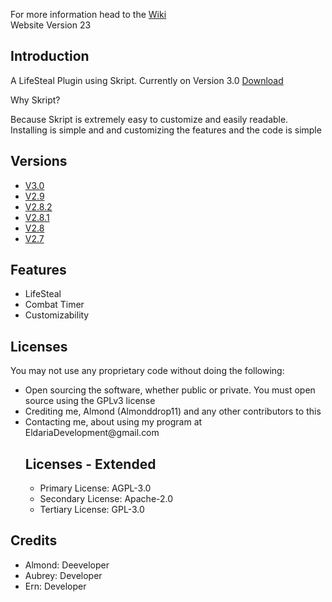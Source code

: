 <!DOCTYPE html>
<html>
  <head>
    <p>For more information head to the <a href="https://github.com/EldariaDevelopment/Skript-LifeSteal/wiki" target="_blank">Wiki</a> <br>Website Version 23</p>
  </head>
  <body>
    <h2>Introduction</h2>
    <p>A LifeSteal Plugin using Skript. Currently on Version 3.0 <a href="https://github.com/EldariaDevelopment/Skript-LifeSteal/raw/gh-pages/Skript-LifeSteal-main%20(4).zip" target="_blank">Download</a></p>
  </body>
Why Skript?
</h2>
<p>
Because Skript is extremely easy to customize and easily readable. <br>
Installing is simple and and customizing the features and the code is simple
</p>
<h2>
Versions
</h2>
<ul>
  <li><a href="https://github.com/EldariaDevelopment/Skript-LifeSteal/releases/tag/V3.0_1.18" target="_blank">V3.0</a>
  <li><a href="https://github.com/EldariaDevelopment/Skript-LifeSteal/releases/tag/V2.9_1.18" target="_blank">V2.9</a>
  <li><a href="https://github.com/EldariaDevelopment/Skript-LifeSteal/releases/tag/V2.8.2_1.18_(Development)" target="_blank">V2.8.2</a>
  <li><a href="https://github.com/EldariaDevelopment/Skript-LifeSteal/releases/tag/V2.8.1_1.18_(Development)" target="_blank">V2.8.1</a>
  <li><a href="https://github.com/EldariaDevelopment/Skript-LifeSteal/releases/tag/V2.8_%7C_1.18_(Development)" target="_blank">V2.8</a>
  <li><a href="https://github.com/EldariaDevelopment/Skript-LifeSteal/releases/tag/Skript" target="_blank">V2.7</a>
</ul>
<h2>
Features
</h2>
<ul>
  <li>LifeSteal
  <li>Combat Timer
  <li>Customizability
</ul>
<h2>
Licenses
</h2>
<p>
You may not use any proprietary code without doing the following:
</p>
<ul>
  <li>Open sourcing the software, whether public or private. You must open source using the GPLv3 license
  <li>Crediting me, Almond (Almonddrop11) and any other contributors to this
  <li>Contacting me, about using my program at EldariaDevelopment@gmail.com
<h2>
Licenses - Extended
</h2>
<ul>
  <li>Primary License: AGPL-3.0
  <li>Secondary License: Apache-2.0 
  <li>Tertiary License: GPL-3.0 
</ul>
</ul>
<h2>
Credits
</h2>
<ul>
  <li>Almond: Deeveloper
  <li>Aubrey: Developer
  <li>Ern: Developer
</ul>
